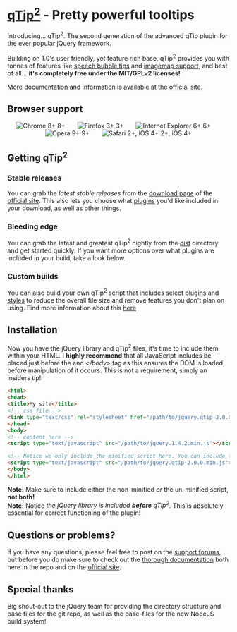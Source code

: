 [qTip<sup>2</sup>](http://craigsworks.com/projects/qtip2/) - Pretty powerful tooltips
================================

Introducing&hellip; qTip<sup>2</sup>. The second generation of the advanced qTip plugin for the ever popular jQuery framework.

Building on 1.0's user friendly, yet feature rich base, qTip<sup>2</sup> provides you with tonnes of features like
[speech bubble tips](tree/master/docs/plugins/tips.md) and [imagemap support](tree/master/docs/plugins/imagemap.md), and best of all...
**it's completely free under the MIT/GPLv2 licenses!**

More documentation and information is available at the [official site](http://craigsworks.com/projects/qtip2).

## Browser support
<div style="text-transform: sub; text-align: center;">
<img src="http://media1.juggledesign.com/qtip2/images/browsers/64-chrome.png" title="Chrome 8+" /> 8+ &nbsp;&nbsp;&nbsp;&nbsp;&nbsp;
<img src="http://media1.juggledesign.com/qtip2/images/browsers/64-firefox.png" title="Firefox 3+" /> 3+ &nbsp;&nbsp;&nbsp;&nbsp;&nbsp;
<img src="http://media1.juggledesign.com/qtip2/images/browsers/64-ie.png" title="Internet Explorer 6+" /> 6+ &nbsp;&nbsp;&nbsp;&nbsp;&nbsp;
<img src="http://media1.juggledesign.com/qtip2/images/browsers/64-opera.png" title="Opera 9+" /> 9+ &nbsp;&nbsp;&nbsp;&nbsp;&nbsp;
<img src="http://media1.juggledesign.com/qtip2/images/browsers/64-safari.png" title="Safari 2+, iOS 4+" /> 2+, iOS 4+
</div>


## Getting qTip<sup>2</sup>

### Stable releases
You can grab the *latest stable releases* from the [download page](http://craigsworks.com/projects/qtip2/download) of the [official site](http://craigsworks.com/projects/qtip2). This also lets
you choose what [plugins](tree/master/docs/plugins/) you'd like included in your download, as well as other things.

### Bleeding edge
You can grab the latest and greatest qTip<sup>2</sup> nightly from the [dist](http://github.com/Craga89/qTip2/tree/master/dist/) directory and get started quickly. If you want more options
over what plugins are included in your build, take a look below.

### Custom builds
You can also build your own qTip<sup>2</sup> script that includes select [plugins](tree/master/docs/plugins/) and [styles](tree/master/docs/style.md) to reduce the overall file size and remove features
you don't plan on using. Find more information about this [here](tree/master/docs/build.md)


## Installation
Now you have the jQuery library and qTip<sup>2</sup> files, it's time to include them within your HTML. I **highly recommend** that all JavaScript includes be placed just before the end *&lt;/body&gt;*
tag as this ensures the DOM is loaded before manipulation of it occurs. This is not a requirement, simply an insiders tip!

```html
<html>
<head>
<title>My site</title>
<!-- css file -->
<link type="text/css" rel="stylesheet" href="/path/to/jquery.qtip-2.0.0.css" />
</head>
<body>
<!-- content here -->
<script type="text/javascript" src="/path/to/jquery.1.4.2.min.js"></script>

<!-- Notice we only include the minified script here. You can include the non-minified version, just don't include both! -->
<script type="text/javascript" src="/path/to/jquery.qtip-2.0.0.min.js"></script>
</body>
</html>
```

**Note:** Make sure to include either the non-minified *or* the un-minified script, **not both!** <br/>
**Note:** Notice *the jQuery library is included **before** qTip<sup>2</sup>*. This is absolutely essential for correct functioning of the plugin!


## Questions or problems?
If you have any questions, please feel free to post on the [support forums](http://craigsworks.com/projects/forums), but before you do make sure to
check out the [thorough documentation](tree/master/docs/) both here in the repo and on the [official site](http://craigsworks.com/projects/qtip2).

## Special thanks
Big shout-out to the jQuery team for providing the directory structure and base files for the git repo, as well as the base-files for the new NodeJS build system!